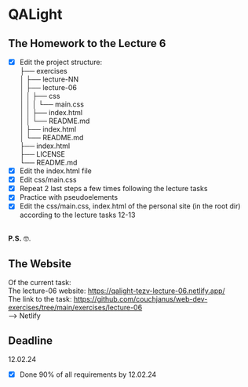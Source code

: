 # QALight
## The Homework to the Lecture 6

- [x] Edit the project structure:<br>
├── exercises<br>
│   ├── lecture-NN<br>
│   ├── lecture-06<br>
│   │   ├── css<br>
│   │   │   └── main.css<br>
│   │   ├── index.html<br>
│   │   └── README.md<br>
│   ├── index.html <br>
│   └── README.md<br>
├── index.html<br>
├── LICENSE<br>
└── README.md<br>
- [x] Edit the index.html file <br>
- [x] Edit css/main.css<br>
- [x] Repeat 2 last steps a few times following the lecture tasks<br>
- [x] Practice with pseudoelements<br>
- [x] Edit the css/main.css, index.html of the personal site (in the root dir) according to the lecture tasks 12-13
<br><br>

**P.S.** 🤓.

## The Website
Of the current task: <br>
The lecture-06 website: https://qalight-tezv-lecture-06.netlify.app/<br>
The link to the task: https://github.com/couchjanus/web-dev-exercises/tree/main/exercises/lecture-06
<br />
--> Netlify

## Deadline
12.02.24 <br />

- [x] Done 90% of all requirements by 12.02.24